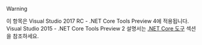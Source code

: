 > [!WARNING]
> 이 항목은 Visual Studio 2017 RC - .NET Core Tools Preview 4에 적용됩니다. Visual Studio 2015 - .NET Core Tools Preview 2 설명서는 [.NET Core 도구](/dotnet/articles/core/tools/index) 섹션을 참조하세요.


<!--HONumber=Jan17_HO3-->


